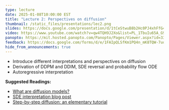 ```yaml
---
type: lecture
date: 2025-01-08T10:00:00 EST
title: "Lecture 2: Perspectives on diffusion"
thumbnail: /static_files/presentations/lec2.png
slides: https://docs.google.com/presentation/d/1tCeStwuB8b2Hc0PJ4xhFfG45Eym_cwzJm1t7DcvbuBM
video: https://www.youtube.com/watch?v=qw4TQH9J2Xo&list=PL_1TbuIu65A_G908tHHvTnyQsueR17rMh&index=2
panopto: https://mit.hosted.panopto.com/Panopto/Pages/Viewer.aspx?id=333575ca-8e16-4289-9d4f-b24f012ed8e4
feedback: https://docs.google.com/forms/d/e/1FAIpQLSfKm1PQ4n_mK8TQW-7uoRtDMiE4XGSQG7Vxg4Sv5MuMQfcSMw/viewform?usp=sf_link
hide_from_announcements: true
---
```

 * Introduce different interpretations and perspectives on diffusion
 * Derivation of DDPM and DDIM, SDE reversal and probability flow ODE
 * Autoregressive interpretation

**Suggested Readings:**
- [What are diffusion models?](https://lilianweng.github.io/posts/2021-07-11-diffusion-models/)
- [SDE interpretation blog post](https://yang-song.net/blog/2021/score/)
- [Step-by-step diffusion: an elementary tutorial](https://arxiv.org/pdf/2406.08929)
